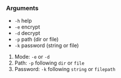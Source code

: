 
### Arguments

- `-h` help
- `-e` encrypt
- `-d` decrypt
- `-p` path (dir or file)
- `-k` password (string or file)

1. Mode: `-e` or `-d`
2. Path: `-p` following `dir` or `file`
2. Password: `-k` following `string` or `filepath`